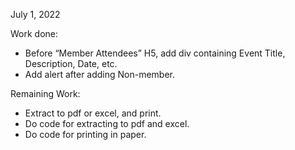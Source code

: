 July 1, 2022

Work done:
- Before “Member Attendees” H5, add div containing Event Title, Description, Date, etc.
- Add alert after adding Non-member.

Remaining Work:
- Extract to pdf or excel, and print.
- Do code for extracting to pdf and excel.
- Do code for printing in paper.
